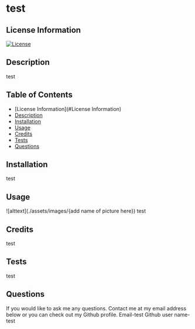 

  # test

  ## License Information
  [![License](https://img.shields.io/badge/License-Apache%202.0-blue.svg)](https://opensource.org/licenses/Apache-2.0)

  ## Description
  test

  ## Table of Contents
  - [License Information](#License Information)
  - [Description](#Description)
  - [Installation](#installation)
  - [Usage](#Usage)
  - [Credits](#credits)
  - [Tests](#Tests)
  - [Questions](#Questions)
  
  ## Installation
  test

  ## Usage
  ![alttext](./assets/images/{add name of picture here})
  test
  
  ## Credits
  test

  ## Tests
  test

  ## Questions
  If you would like to ask me any questions. Contact me at my email address below or you can check out my Github profile.
  Email-test
  Github user name- test
  
  
